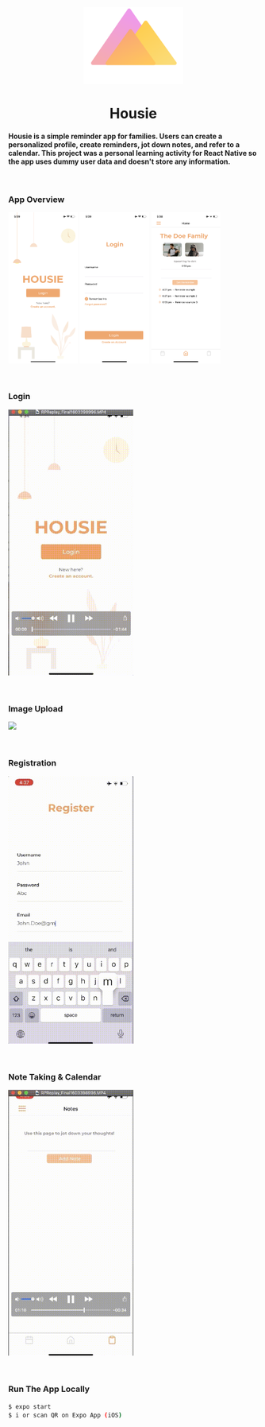 
<p align="center"><img width=40% src="assets/images/base/logo.svg"></p>
<h1 align="center"> <b> Housie </b> </h>

#### Housie is a simple reminder app for families. Users can create a personalized profile, create reminders, jot down notes, and refer to a calendar. This project was a personal learning activity for React Native so the app uses dummy user data and doesn't store any information. 

<br>

### <b> App Overview </b>
<p float="left">
  <img src="./assets/images/readme/landingScreen.png" width="140" />
  <img src="./assets/images/readme/loginScreen.png" width="140" /> 
  <img src="./assets/images/readme/homeScreen.png" width="140" />
</p>

<br> 

### <b> Login </b>
<img src="./assets/images/readme/LoginGif.gif" width=50%>

&nbsp;

### <b> Image Upload </b>
<img src="./assets/images/readme/UploadImageGif.gif" width=50%>

&nbsp;

### <b> Registration </b>
<img src="./assets/images/readme/RegisterGif.gif" width=50%>

&nbsp;

### <b> Note Taking & Calendar </b>
<img src="./assets/images/readme/NoteTakingCalendarGif.gif" width=50%>

&nbsp;

### <b> Run The App Locally </b>
```sh
$ expo start 
$ i or scan QR on Expo App (iOS)
```